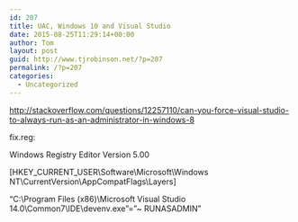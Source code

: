 ```yaml
---
id: 207
title: UAC, Windows 10 and Visual Studio
date: 2015-08-25T11:29:14+00:00
author: Tom
layout: post
guid: http://www.tjrobinson.net/?p=207
permalink: /?p=207
categories:
  - Uncategorized
---
```

http://stackoverflow.com/questions/12257110/can-you-force-visual-studio-to-always-run-as-an-administrator-in-windows-8

fix.reg:

Windows Registry Editor Version 5.00

[HKEY\_CURRENT\_USER\Software\Microsoft\Windows NT\CurrentVersion\AppCompatFlags\Layers]
  
&#8220;C:\\Program Files (x86)\\Microsoft Visual Studio 14.0\\Common7\\IDE\\devenv.exe&#8221;=&#8221;~ RUNASADMIN&#8221;